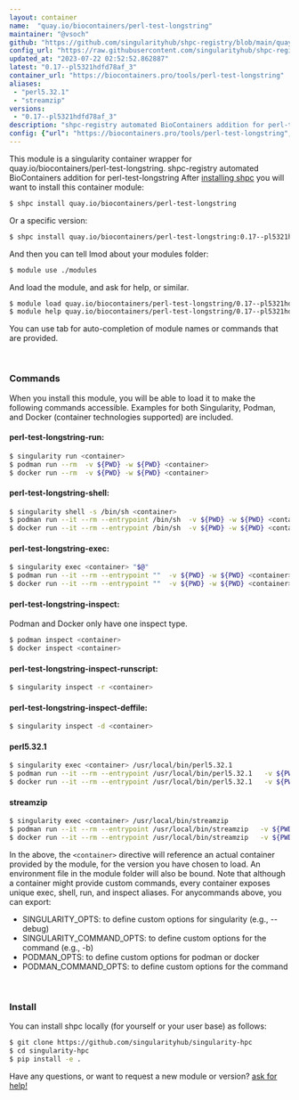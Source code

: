 ```yaml
---
layout: container
name:  "quay.io/biocontainers/perl-test-longstring"
maintainer: "@vsoch"
github: "https://github.com/singularityhub/shpc-registry/blob/main/quay.io/biocontainers/perl-test-longstring/container.yaml"
config_url: "https://raw.githubusercontent.com/singularityhub/shpc-registry/main/quay.io/biocontainers/perl-test-longstring/container.yaml"
updated_at: "2023-07-22 02:52:52.862887"
latest: "0.17--pl5321hdfd78af_3"
container_url: "https://biocontainers.pro/tools/perl-test-longstring"
aliases:
 - "perl5.32.1"
 - "streamzip"
versions:
 - "0.17--pl5321hdfd78af_3"
description: "shpc-registry automated BioContainers addition for perl-test-longstring"
config: {"url": "https://biocontainers.pro/tools/perl-test-longstring", "maintainer": "@vsoch", "description": "shpc-registry automated BioContainers addition for perl-test-longstring", "latest": {"0.17--pl5321hdfd78af_3": "sha256:50f9b65619d8a7ae230727dad36d71004358f5d7fdf9a7036128ebe408c4eb3f"}, "tags": {"0.17--pl5321hdfd78af_3": "sha256:50f9b65619d8a7ae230727dad36d71004358f5d7fdf9a7036128ebe408c4eb3f"}, "docker": "quay.io/biocontainers/perl-test-longstring", "aliases": {"perl5.32.1": "/usr/local/bin/perl5.32.1", "streamzip": "/usr/local/bin/streamzip"}}
---
```


This module is a singularity container wrapper for quay.io/biocontainers/perl-test-longstring.
shpc-registry automated BioContainers addition for perl-test-longstring
After [installing shpc](#install) you will want to install this container module:


```bash
$ shpc install quay.io/biocontainers/perl-test-longstring
```

Or a specific version:

```bash
$ shpc install quay.io/biocontainers/perl-test-longstring:0.17--pl5321hdfd78af_3
```

And then you can tell lmod about your modules folder:

```bash
$ module use ./modules
```

And load the module, and ask for help, or similar.

```bash
$ module load quay.io/biocontainers/perl-test-longstring/0.17--pl5321hdfd78af_3
$ module help quay.io/biocontainers/perl-test-longstring/0.17--pl5321hdfd78af_3
```

You can use tab for auto-completion of module names or commands that are provided.

<br>

### Commands

When you install this module, you will be able to load it to make the following commands accessible.
Examples for both Singularity, Podman, and Docker (container technologies supported) are included.

#### perl-test-longstring-run:

```bash
$ singularity run <container>
$ podman run --rm  -v ${PWD} -w ${PWD} <container>
$ docker run --rm  -v ${PWD} -w ${PWD} <container>
```

#### perl-test-longstring-shell:

```bash
$ singularity shell -s /bin/sh <container>
$ podman run --it --rm --entrypoint /bin/sh  -v ${PWD} -w ${PWD} <container>
$ docker run --it --rm --entrypoint /bin/sh  -v ${PWD} -w ${PWD} <container>
```

#### perl-test-longstring-exec:

```bash
$ singularity exec <container> "$@"
$ podman run --it --rm --entrypoint ""  -v ${PWD} -w ${PWD} <container> "$@"
$ docker run --it --rm --entrypoint ""  -v ${PWD} -w ${PWD} <container> "$@"
```

#### perl-test-longstring-inspect:

Podman and Docker only have one inspect type.

```bash
$ podman inspect <container>
$ docker inspect <container>
```

#### perl-test-longstring-inspect-runscript:

```bash
$ singularity inspect -r <container>
```

#### perl-test-longstring-inspect-deffile:

```bash
$ singularity inspect -d <container>
```


#### perl5.32.1

```bash
$ singularity exec <container> /usr/local/bin/perl5.32.1
$ podman run --it --rm --entrypoint /usr/local/bin/perl5.32.1   -v ${PWD} -w ${PWD} <container> -c " $@"
$ docker run --it --rm --entrypoint /usr/local/bin/perl5.32.1   -v ${PWD} -w ${PWD} <container> -c " $@"
```


#### streamzip

```bash
$ singularity exec <container> /usr/local/bin/streamzip
$ podman run --it --rm --entrypoint /usr/local/bin/streamzip   -v ${PWD} -w ${PWD} <container> -c " $@"
$ docker run --it --rm --entrypoint /usr/local/bin/streamzip   -v ${PWD} -w ${PWD} <container> -c " $@"
```



In the above, the `<container>` directive will reference an actual container provided
by the module, for the version you have chosen to load. An environment file in the
module folder will also be bound. Note that although a container
might provide custom commands, every container exposes unique exec, shell, run, and
inspect aliases. For anycommands above, you can export:

 - SINGULARITY_OPTS: to define custom options for singularity (e.g., --debug)
 - SINGULARITY_COMMAND_OPTS: to define custom options for the command (e.g., -b)
 - PODMAN_OPTS: to define custom options for podman or docker
 - PODMAN_COMMAND_OPTS: to define custom options for the command

<br>

### Install

You can install shpc locally (for yourself or your user base) as follows:

```bash
$ git clone https://github.com/singularityhub/singularity-hpc
$ cd singularity-hpc
$ pip install -e .
```

Have any questions, or want to request a new module or version? [ask for help!](https://github.com/singularityhub/singularity-hpc/issues)
